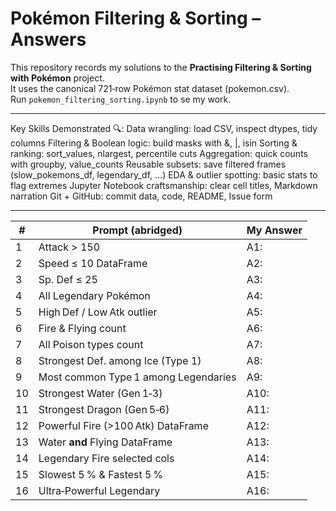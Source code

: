 # Pokémon Filtering & Sorting – Answers

This repository records my solutions to the **Practising Filtering & Sorting with Pokémon** project.  
It uses the canonical 721‑row Pokémon stat dataset (pokemon.csv).  
Run `pokemon_filtering_sorting.ipynb` to se my work.

---

Key Skills Demonstrated 🔍:
Data wrangling: load CSV, inspect dtypes, tidy columns
Filtering & Boolean logic: build masks with &, |, isin
Sorting & ranking: sort_values, nlargest, percentile cuts
Aggregation: quick counts with groupby, value_counts
Reusable subsets: save filtered frames (slow_pokemons_df, legendary_df, …)
EDA & outlier spotting: basic stats to flag extremes
Jupyter Notebook craftsmanship: clear cell titles, Markdown narration
Git + GitHub: commit data, code, README, Issue form

---

| #   | Prompt (abridged)                    | My Answer |
| --- | ------------------------------------ | --------- |
| 1   | Attack > 150                         | A1:       |
| 2   | Speed ≤ 10 DataFrame                 | A2:       |
| 3   | Sp. Def ≤ 25                         | A3:       |
| 4   | All Legendary Pokémon                | A4:       |
| 5   | High Def / Low Atk outlier           | A5:       |
| 6   | Fire & Flying count                  | A6:       |
| 7   | All Poison types count               | A7:       |
| 8   | Strongest Def. among Ice (Type 1)    | A8:       |
| 9   | Most common Type 1 among Legendaries | A9:       |
| 10  | Strongest Water (Gen 1‑3)            | A10:      |
| 11  | Strongest Dragon (Gen 5‑6)           | A11:      |
| 12  | Powerful Fire (>100 Atk) DataFrame   | A12:      |
| 13  | Water **and** Flying DataFrame       | A13:      |
| 14  | Legendary Fire selected cols         | A14:      |
| 15  | Slowest 5 % & Fastest 5 %            | A15:      |
| 16  | Ultra‑Powerful Legendary             | A16:      |
